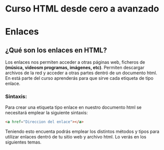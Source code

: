 # Curso HTML desde cero a avanzado

# Enlaces

## ¿Qué son los enlaces en HTML?
Los enlaces nos permiten acceder a otras páginas web, ficheros de **(música, videosm programas, imágenes, etc)**. Permiten descargar archivos de la red y acceder a otras partes dentró de un documento html. En está parte del curso aprenderás para que sirve cada etiqueta de tipo enlace.

### Sintaxis:
Para crear una etiqueta tipo enlace en nuestro documento html se necesitará emplear la siguiente sintaxis:

```html
<a href="Direccion del enlace"></a>
```

Teniendo esto encuenta podrás emplear los distintos métodos y tipos para utilizar enlaces dentró de tu sitio web y archivo html. Lo verás en los siguientes temas.
